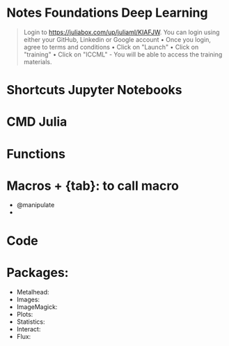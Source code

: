 # Notes Foundations Deep Learning

> Login to https://juliabox.com/up/juliaml/KIAFJW. You can login using either your GitHub, Linkedin or Google account
•	Once you login, agree to terms and conditions
•	Click on "Launch"
•	Click on "training"
•	Click on "ICCML" - You will be able to access the training materials.


# Shortcuts Jupyter Notebooks

# CMD Julia

# Functions

# Macros + {tab}: to call macro 
  - @manipulate
  - 

# Code

# Packages:
  - Metalhead:
  - Images:
  - ImageMagick:
  - Plots:
  - Statistics:
  - Interact:
  - Flux:

